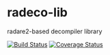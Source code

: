 # radeco-lib
radare2-based decompiler library

[![Build Status](https://travis-ci.org/radare/radeco.svg)](https://travis-ci.org/radare/radeco-lib)
[![Coverage Status](https://coveralls.io/repos/radare/radeco-lib/badge.svg?branch=master&service=github)](https://coveralls.io/github/radare/radeco-lib?branch=master)
